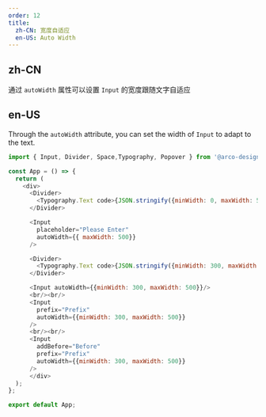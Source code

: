 ```yaml
---
order: 12
title:
  zh-CN: 宽度自适应
  en-US: Auto Width
---
```


## zh-CN

通过 `autoWidth` 属性可以设置 `Input` 的宽度跟随文字自适应

## en-US

Through the `autoWidth` attribute, you can set the width of `Input` to adapt to the text.

```js
import { Input, Divider, Space,Typography, Popover } from '@arco-design/web-react';

const App = () => {
  return (
    <div>
      <Divider>
        <Typography.Text code>{JSON.stringify({minWidth: 0, maxWidth: 500})}</Typography.Text>
      </Divider>

      <Input
        placeholder="Please Enter"
        autoWidth={{ maxWidth: 500}}
      />

      <Divider>
        <Typography.Text code>{JSON.stringify({minWidth: 300, maxWidth: 500})}</Typography.Text>
      </Divider>

      <Input autoWidth={{minWidth: 300, maxWidth: 500}}/>
      <br/><br/>
      <Input
        prefix="Prefix"
        autoWidth={{minWidth: 300, maxWidth: 500}}
      />
      <br/><br/>
      <Input
        addBefore="Before"
        prefix="Prefix"
        autoWidth={{minWidth: 300, maxWidth: 500}}
      />
      </div>
  );
};

export default App;
```
